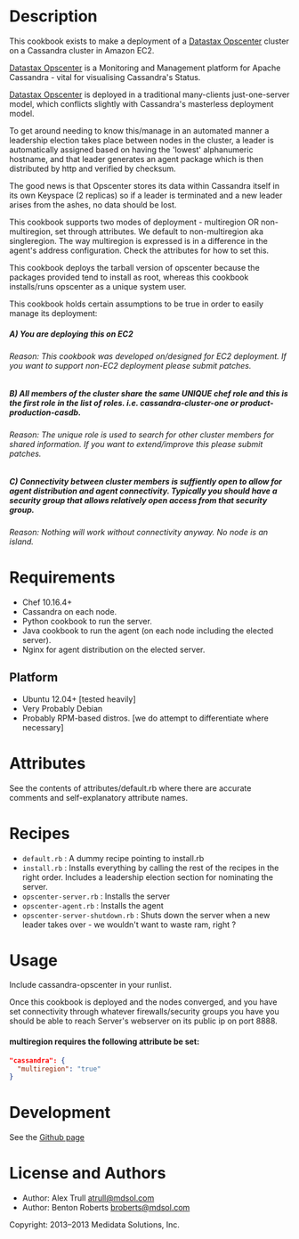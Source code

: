 Description
===========

This cookbook exists to make a deployment of a [Datastax Opscenter][1] cluster on a Cassandra cluster in Amazon EC2.

[Datastax Opscenter][1] is a Monitoring and Management platform for Apache Cassandra - vital for visualising Cassandra's Status.

[Datastax Opscenter][1] is deployed in a traditional many-clients just-one-server model, which conflicts slightly with Cassandra's masterless deployment model.

To get around needing to know this/manage in an automated manner a leadership election takes place between nodes in the cluster, a leader is automatically assigned based on having the 'lowest' alphanumeric hostname, and that leader generates an agent package which is then distributed by http and verified by checksum.

The good news is that Opscenter stores its data within Cassandra itself in its own Keyspace (2 replicas) so if a leader is terminated and a new leader arises from the ashes, no data should be lost.

This cookbook supports two modes of deployment - multiregion OR non-multiregion, set through attributes. We default to non-multiregion aka singleregion. The way multiregion is expressed is in a difference in the agent's address configuration. Check the attributes for how to set this.

This cookbook deploys the tarball version of opscenter because the packages provided tend to install as root, whereas this cookbook installs/runs opscenter as a unique system user.

This cookbook holds certain assumptions to be true in order to easily manage its deployment:

##### A) You are deploying this on EC2
###### Reason: This cookbook was developed on/designed for EC2 deployment. If you want to support non-EC2 deployment please submit patches.

##### B) All members of the cluster share the same UNIQUE chef role and this is the first role in the list of roles. i.e. cassandra-cluster-one or product-production-casdb.
###### Reason: The unique role is used to search for other cluster members for shared information. If you want to extend/improve this please submit patches.

##### C) Connectivity between cluster members is suffiently open to allow for agent distribution and agent connectivity. Typically you should have a security group that allows relatively open access from that security group.
###### Reason: Nothing will work without connectivity anyway. No node is an island.

[1]: http://planetcassandra.org/Download/DataStaxCommunityEdition

Requirements
============
* Chef 10.16.4+
* Cassandra on each node.
* Python cookbook to run the server.
* Java cookbook to run the agent (on each node including the elected server).
* Nginx for agent distribution on the elected server.

## Platform

* Ubuntu 12.04+ [tested heavily]
* Very Probably Debian
* Probably RPM-based distros. [we do attempt to differentiate where necessary]

Attributes
==========

See the contents of attributes/default.rb where there are accurate comments and self-explanatory attribute names.

Recipes
=======

* `default.rb` : A dummy recipe pointing to install.rb
* `install.rb` : Installs everything by calling the rest of the recipes in the right order. Includes a leadership election section for nominating the server.
* `opscenter-server.rb` : Installs the server
* `opscenter-agent.rb` : Installs the agent
* `opscenter-server-shutdown.rb` : Shuts down the server when a new leader takes over - we wouldn't want to waste ram, right ?

Usage
=====

Include cassandra-opscenter in your runlist.

Once this cookbook is deployed and the nodes converged, and you have set connectivity through whatever firewalls/security groups you have you should be able to reach Server's webserver on its public ip on port 8888.

#### multiregion requires the following attribute be set:

```JSON
"cassandra": {
  "multiregion": "true"
}
```

Development
===========

See the [Github page][2]

[2]: https://github.com/mdsol/cassandra_opscenter_cookbook

License and Authors
===================

* Author: Alex Trull <atrull@mdsol.com>
* Author: Benton Roberts <broberts@mdsol.com>

Copyright: 2013–2013 Medidata Solutions, Inc.
